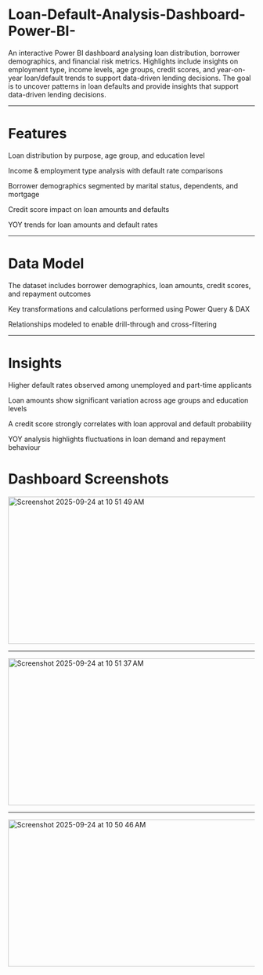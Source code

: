 # Loan-Default-Analysis-Dashboard-Power-BI-
An interactive Power BI dashboard analysing loan distribution, borrower demographics, and financial risk metrics. Highlights include insights on employment type, income levels, age groups, credit scores, and year-on-year loan/default trends to support data-driven lending decisions. The goal is to uncover patterns in loan defaults and provide insights that support data-driven lending decisions.

- - - 

# Features

Loan distribution by purpose, age group, and education level

Income & employment type analysis with default rate comparisons

Borrower demographics segmented by marital status, dependents, and mortgage

Credit score impact on loan amounts and defaults

YOY trends for loan amounts and default rates

---

# Data Model

The dataset includes borrower demographics, loan amounts, credit scores, and repayment outcomes

Key transformations and calculations performed using Power Query & DAX

Relationships modeled to enable drill-through and cross-filtering

---

# Insights

Higher default rates observed among unemployed and part-time applicants

Loan amounts show significant variation across age groups and education levels

A credit score strongly correlates with loan approval and default probability

YOY analysis highlights fluctuations in loan demand and repayment behaviour

# Dashboard Screenshots
<img width="700" height="300" alt="Screenshot 2025-09-24 at 10 51 49 AM" src="https://github.com/user-attachments/assets/733d90d5-9405-4c5b-bc1d-1c3f69a14a89" />

---

<img width="700" height="300" alt="Screenshot 2025-09-24 at 10 51 37 AM" src="https://github.com/user-attachments/assets/93d42e89-4588-4e49-87f5-ca6a142911b7" />

---

<img width="700" height="300" alt="Screenshot 2025-09-24 at 10 50 46 AM" src="https://github.com/user-attachments/assets/f4390c1a-77b0-401f-909e-e2fbf2bc0968" />









